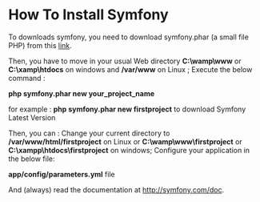 # How To Install Symfony

To downloads symfony, you need to download symfony.phar (a small file PHP) from this [link](http://symfony.com/installer).

Then, you have to move in your usual Web directory **C:\wamp\www** or **C:\xamp\htdocs** on windows and **/var/www** on Linux ;
Execute the below command : 

**php symfony.phar new your_project_name** 

for example : **php symfony.phar new firstproject** to download Symfony Latest Version

Then, you can :
Change your current directory to **/var/www/html/firstproject** on Linux or  **C:\wamp\www\firstproject** or **C:\xampp\htdocs\firstproject** on windows;
Configure your application in the below file: 

**app/config/parameters.yml** file

And (always) read the documentation at http://symfony.com/doc.
